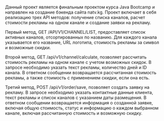 Данный проект является финальным проектом курса Java Bootcamp и направлен на создание бэкенда сайта natv.kg. Проект включает в себя реализацию трех API методов: получение списка каналов, расчет стоимости рекламы на одном канале и создание заявки на рекламу.

Первый метод, GET /API/V1/CHANNEL/LIST, предоставляет список активных каналов, отсортированных по названию. Для каждого канала указывается его название, URL логотипа, стоимость рекламы за символ и возможные скидки.

Второй метод, GET /api/v1/channel/calculate, позволяет рассчитать стоимость рекламы на одном канале с учетом возможных скидок. В запросе необходимо указать текст рекламы, количество дней и ID канала. В ответном сообщении возвращается рассчитанная стоимость рекламы, а также стоимость с применением скидки, если она есть.

Третий метод, POST /api/v1/order/save, позволяет создать заявку на рекламу. В запросе необходимо указать контактные данные клиента, текст рекламы и список каналов с указанием даты размещения. В ответном сообщении возвращается информация о созданной заявке, включая общую стоимость, статус и информацию о каждом выбранном канале, включая рассчитанную стоимость и возможную скидку.
